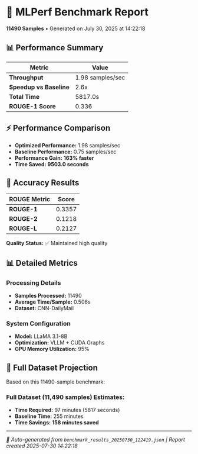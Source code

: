 # 🚀 MLPerf Benchmark Report

**11490 Samples** • Generated on July 30, 2025 at 14:22:18

## 📊 Performance Summary

| Metric | Value |
|--------|-------|
| **Throughput** | 1.98 samples/sec |
| **Speedup vs Baseline** | 2.6x |
| **Total Time** | 5817.0s |
| **ROUGE-1 Score** | 0.336 |

## ⚡ Performance Comparison

- **Optimized Performance:** 1.98 samples/sec
- **Baseline Performance:** 0.75 samples/sec
- **Performance Gain:** **163% faster**
- **Time Saved:** **9503.0 seconds**

## 🎯 Accuracy Results

| ROUGE Metric | Score |
|--------------|-------|
| **ROUGE-1** | 0.3357 |
| **ROUGE-2** | 0.1218 |
| **ROUGE-L** | 0.2127 |

**Quality Status:** ✅ Maintained high quality

## 📊 Detailed Metrics

### Processing Details
- **Samples Processed:** 11490
- **Average Time/Sample:** 0.506s
- **Dataset:** CNN-DailyMail

### System Configuration
- **Model:** LLaMA 3.1-8B
- **Optimization:** VLLM + CUDA Graphs
- **GPU Memory Utilization:** 95%

## 🔮 Full Dataset Projection

Based on this 11490-sample benchmark:

### Full Dataset (11,490 samples) Estimates:
- **Time Required:** 97 minutes (5817 seconds)
- **Baseline Time:** 255 minutes
- **Time Savings:** **158 minutes saved**

---

*🤖 Auto-generated from `benchmark_results_20250730_122419.json` | Report created 2025-07-30 14:22:18*
